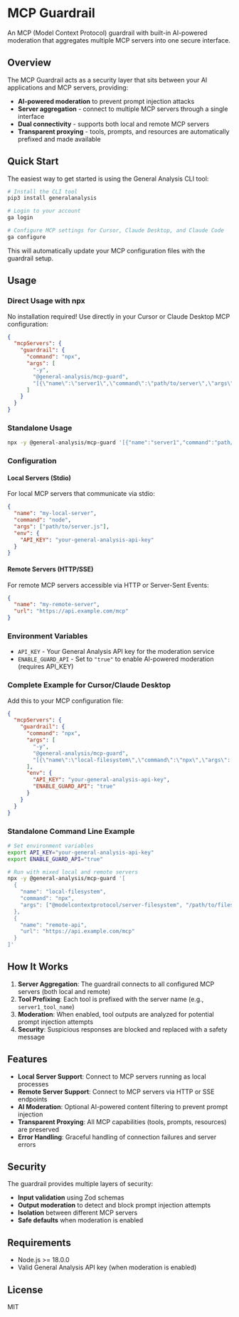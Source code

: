 # MCP Guardrail

An MCP (Model Context Protocol) guardrail with built-in AI-powered moderation that aggregates multiple MCP servers into one secure interface.

## Overview

The MCP Guardrail acts as a security layer that sits between your AI applications and MCP servers, providing:

- **AI-powered moderation** to prevent prompt injection attacks
- **Server aggregation** - connect to multiple MCP servers through a single interface
- **Dual connectivity** - supports both local and remote MCP servers
- **Transparent proxying** - tools, prompts, and resources are automatically prefixed and made available

## Quick Start

The easiest way to get started is using the General Analysis CLI tool:

```bash
# Install the CLI tool
pip3 install generalanalysis

# Login to your account
ga login

# Configure MCP settings for Cursor, Claude Desktop, and Claude Code
ga configure
```

This will automatically update your MCP configuration files with the guardrail setup.

## Usage

### Direct Usage with npx

No installation required! Use directly in your Cursor or Claude Desktop MCP configuration:

```json
{
  "mcpServers": {
    "guardrail": {
      "command": "npx",
      "args": [
        "-y",
        "@general-analysis/mcp-guard",
        "[{\"name\":\"server1\",\"command\":\"path/to/server\",\"args\":[\"arg1\"]}]"
      ]
    }
  }
}
```

### Standalone Usage

```bash
npx -y @general-analysis/mcp-guard '[{"name":"server1","command":"path/to/server","args":["arg1"]}]'
```

### Configuration

#### Local Servers (Stdio)

For local MCP servers that communicate via stdio:

```json
{
  "name": "my-local-server",
  "command": "node",
  "args": ["path/to/server.js"],
  "env": {
    "API_KEY": "your-general-analysis-api-key"
  }
}
```

#### Remote Servers (HTTP/SSE)

For remote MCP servers accessible via HTTP or Server-Sent Events:

```json
{
  "name": "my-remote-server",
  "url": "https://api.example.com/mcp"
}
```

### Environment Variables

- `API_KEY` - Your General Analysis API key for the moderation service
- `ENABLE_GUARD_API` - Set to `"true"` to enable AI-powered moderation (requires API_KEY)

### Complete Example for Cursor/Claude Desktop

Add this to your MCP configuration file:

```json
{
  "mcpServers": {
    "guardrail": {
      "command": "npx",
      "args": [
        "-y",
        "@general-analysis/mcp-guard",
        "[{\"name\":\"local-filesystem\",\"command\":\"npx\",\"args\":[\"@modelcontextprotocol/server-filesystem\",\"/path/to/files\"]},{\"name\":\"remote-api\",\"url\":\"https://api.example.com/mcp\"}]"
      ],
      "env": {
        "API_KEY": "your-general-analysis-api-key",
        "ENABLE_GUARD_API": "true"
      }
    }
  }
}
```

### Standalone Command Line Example

```bash
# Set environment variables
export API_KEY="your-general-analysis-api-key"
export ENABLE_GUARD_API="true"

# Run with mixed local and remote servers
npx -y @general-analysis/mcp-guard '[
  {
    "name": "local-filesystem",
    "command": "npx",
    "args": ["@modelcontextprotocol/server-filesystem", "/path/to/files"]
  },
  {
    "name": "remote-api",
    "url": "https://api.example.com/mcp"
  }
]'
```

## How It Works

1. **Server Aggregation**: The guardrail connects to all configured MCP servers (both local and remote)
2. **Tool Prefixing**: Each tool is prefixed with the server name (e.g., `server1_tool_name`)
3. **Moderation**: When enabled, tool outputs are analyzed for potential prompt injection attempts
4. **Security**: Suspicious responses are blocked and replaced with a safety message

## Features

- **Local Server Support**: Connect to MCP servers running as local processes
- **Remote Server Support**: Connect to MCP servers via HTTP or SSE endpoints
- **AI Moderation**: Optional AI-powered content filtering to prevent prompt injection
- **Transparent Proxying**: All MCP capabilities (tools, prompts, resources) are preserved
- **Error Handling**: Graceful handling of connection failures and server errors

## Security

The guardrail provides multiple layers of security:

- **Input validation** using Zod schemas
- **Output moderation** to detect and block prompt injection attempts
- **Isolation** between different MCP servers
- **Safe defaults** when moderation is enabled

## Requirements

- Node.js >= 18.0.0
- Valid General Analysis API key (when moderation is enabled)

## License

MIT
